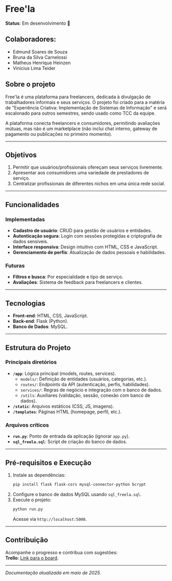 # Free'la

**Status**: Em desenvolvimento 🚧

## Colaboradores:
- Edmund Soares de Souza
- Bruna da Silva Carnelossi
- Matheus Henrique Heinzen
- Vinicius Lima Teider

## Sobre o projeto
Free'la é uma plataforma para freelancers, dedicada à divulgação de trabalhadores informais e seus serviços. O projeto foi criado para a matéria de "Experiência Criativa: Implementação de Sistemas de Informação" e será escalonado para outros semestres, sendo usado como TCC da equipe.

A plataforma conecta freelancers e consumidores, permitindo avaliações mútuas, mas não é um marketplace (não inclui chat interno, gateway de pagamento ou publicações no primeiro momento).

---

## Objetivos
1. Permitir que usuários/profissionais ofereçam seus serviços livremente.
2. Apresentar aos consumidores uma variedade de prestadores de serviço.
3. Centralizar profissionais de diferentes nichos em uma única rede social.

---

## Funcionalidades
### Implementadas
- **Cadastro de usuário**: CRUD para gestão de usuários e entidades.
- **Autenticação segura**: Login com sessões protegidas e criptografia de dados sensíveis.
- **Interface responsiva**: Design intuitivo com HTML, CSS e JavaScript.
- **Gerenciamento de perfis**: Atualização de dados pessoais e habilidades.

### Futuras
- **Filtros e busca**: Por especialidade e tipo de serviço.
- **Avaliações**: Sistema de feedback para freelancers e clientes.

---

## Tecnologias
- **Front-end**: HTML, CSS, JavaScript.
- **Back-end**: Flask (Python).
- **Banco de Dados**: MySQL.

---

## Estrutura do Projeto
### Principais diretórios
- **`/app`**: Lógica principal (models, routes, services).
  - `models/`: Definição de entidades (usuários, categorias, etc.).
  - `routes/`: Endpoints da API (autenticação, perfis, habilidades).
  - `services/`: Regras de negócio e integração com o banco de dados.
  - `/utils`: Auxiliares (validação, sessão, conexão com banco de dados).
- **`/static`**: Arquivos estáticos (CSS, JS, imagens).
- **`/templates`**: Páginas HTML (homepage, perfil, etc.).


### Arquivos críticos
- **`run.py`**: Ponto de entrada da aplicação (ignorar `app.py`).
- **`sql_freela.sql`**: Script de criação do banco de dados.

---

## Pré-requisitos e Execução
1. Instale as dependências:
   ```bash
   pip install flask flask-cors mysql-connector-python bcrypt
   ```
2. Configure o banco de dados MySQL usando `sql_freela.sql`.
3. Execute o projeto:
   ```bash
   python run.py
   ```
   Acesse via `http://localhost:5000`.

---

## Contribuição  
Acompanhe o progresso e contribua com sugestões:  
**Trello**: [Link para o board](https://trello.com/invite/b/67be564609ead710a8ad4cd7/ATTI209ac0b23196682f9f6e65f3239080859571DAA2/projeto-ex2).  

---  
*Documentação atualizada em maio de 2025.*